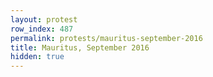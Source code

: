 ```yaml
---
layout: protest
row_index: 487
permalink: protests/mauritus-september-2016
title: Mauritus, September 2016
hidden: true
---
```

